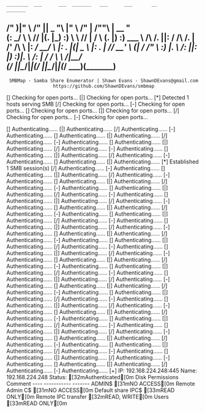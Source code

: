 
    ________  ___      ___  _______   ___      ___       __         _______
   /"       )|"  \    /"  ||   _  "\ |"  \    /"  |     /""\       |   __ "\
  (:   \___/  \   \  //   |(. |_)  :) \   \  //   |    /    \      (. |__) :)
   \___  \    /\  \/.    ||:     \/   /\   \/.    |   /' /\  \     |:  ____/
    __/  \   |: \.        |(|  _  \  |: \.        |  //  __'  \    (|  /
   /" \   :) |.  \    /:  ||: |_)  :)|.  \    /:  | /   /  \   \  /|__/ \
  (_______/  |___|\__/|___|(_______/ |___|\__/|___|(___/    \___)(_______)
 -----------------------------------------------------------------------------
     SMBMap - Samba Share Enumerator | Shawn Evans - ShawnDEvans@gmail.com
                     https://github.com/ShawnDEvans/smbmap

[\] Checking for open ports...
[|] Checking for open ports...
[*] Detected 1 hosts serving SMB
[/] Checking for open ports...
[-] Checking for open ports...
[\] Checking for open ports...
[|] Checking for open ports...
[/] Checking for open ports...
[-] Checking for open ports...
                                                                
[\] Authenticating......
[|] Authenticating......
[/] Authenticating......
[-] Authenticating......
[\] Authenticating......
[|] Authenticating......
[/] Authenticating......
[-] Authenticating......
[\] Authenticating......
[|] Authenticating......
[/] Authenticating......
[-] Authenticating......
[\] Authenticating......
[|] Authenticating......
[/] Authenticating......
[-] Authenticating......
[\] Authenticating......
[|] Authenticating......
[*] Established 1 SMB session(s)
[/] Authenticating......
[-] Authenticating......
[\] Authenticating......
[|] Authenticating......
[/] Authenticating......
[-] Authenticating......
[\] Authenticating......
[|] Authenticating......
[/] Authenticating......
[-] Authenticating......
[\] Authenticating......
[|] Authenticating......
[/] Authenticating......
[-] Authenticating......
[\] Authenticating......
[|] Authenticating......
[/] Authenticating......
[-] Authenticating......
[\] Authenticating......
[|] Authenticating......
[/] Authenticating......
[-] Authenticating......
[\] Authenticating......
[|] Authenticating......
[/] Authenticating......
[-] Authenticating......
[\] Authenticating......
[|] Authenticating......
[/] Authenticating......
[-] Authenticating......
[\] Authenticating......
[|] Authenticating......
[/] Authenticating......
[-] Authenticating......
[\] Authenticating......
[|] Authenticating......
[/] Authenticating......
[-] Authenticating......
[\] Authenticating......
[|] Authenticating......
[/] Authenticating......
[-] Authenticating......
[\] Authenticating......
[|] Authenticating......
[/] Authenticating......
[-] Authenticating......
[\] Authenticating......
[|] Authenticating......
[/] Authenticating......
[-] Authenticating......
[\] Authenticating......
[|] Authenticating......
[/] Authenticating......
[-] Authenticating......
[\] Authenticating......
[|] Authenticating......
[/] Authenticating......
[-] Authenticating......
[\] Authenticating......
[|] Authenticating......
[/] Authenticating......
[-] Authenticating......
[\] Authenticating......
[|] Authenticating......
[/] Authenticating......
[-] Authenticating......
[\] Authenticating......
[|] Authenticating......
[/] Authenticating......
[-] Authenticating......
[\] Authenticating......
[|] Authenticating......
[/] Authenticating......
[-] Authenticating......
[\] Authenticating......
[|] Authenticating......
[/] Authenticating......
[-] Authenticating......
[\] Authenticating......
[|] Authenticating......
[/] Authenticating......
[-] Authenticating......
[\] Authenticating......
[|] Authenticating......
[/] Authenticating......
[-] Authenticating......
[\] Authenticating......
[|] Authenticating......
[/] Authenticating......
[-] Authenticating......
[\] Authenticating......
[|] Authenticating......
[/] Authenticating......
[-] Authenticating......
[+] IP: 192.168.224.248:445	Name: 192.168.224.248     	Status: [32mAuthenticated[0m
	Disk                                                  	Permissions	Comment
	----                                                  	-----------	-------
	ADMIN$                                            	[31mNO ACCESS[0m	Remote Admin
	C$                                                	[31mNO ACCESS[0m	Default share
	IPC$                                              	[33mREAD ONLY[0m	Remote IPC
	transfer                                          	[32mREAD, WRITE[0m
	Users                                             	[33mREAD ONLY[0m

